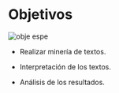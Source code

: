 # Objetivos


![obje espe](https://user-images.githubusercontent.com/122302639/227793476-b886e05c-ce8e-4f45-b9d4-7651036066ac.jpg)

* Realizar minería de textos.

* Interpretación de los textos.

* Análisis de los resultados.



